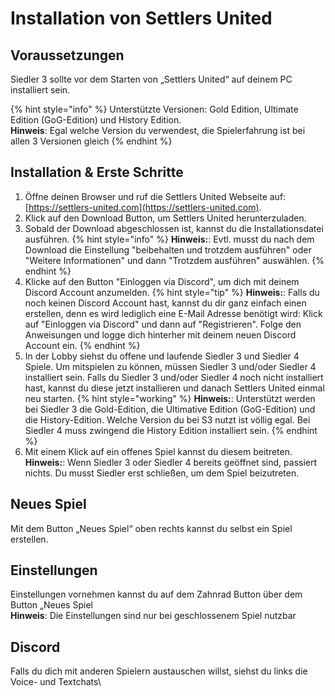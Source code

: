 # Installation von Settlers United
## Voraussetzungen

Siedler 3 sollte vor dem Starten von „Settlers United“ auf deinem PC installiert sein.

{% hint style="info" %}
Unterstützte Versionen: Gold Edition, Ultimate Edition (GoG-Edition) und History Edition.\
**Hinweis**: Egal welche Version du verwendest, die Spielerfahrung ist bei allen 3 Versionen gleich
{% endhint %}

## Installation & Erste Schritte
1. Öffne deinen Browser und ruf die Settlers United Webseite auf: [https://settlers-united.com](https://settlers-united.com).
2. Klick auf den Download Button, um Settlers United herunterzuladen.
3. Sobald der Download abgeschlossen ist, kannst du die Installationsdatei ausführen.
{% hint style="info" %}
**Hinweis:**: Evtl. musst du nach dem Download die Einstellung "beibehalten und trotzdem ausführen" oder "Weitere Informationen" und dann "Trotzdem ausführen" auswählen.
{% endhint %}   
4. Klicke auf den Button "Einloggen via Discord", um dich mit deinem Discord Account anzumelden.
{% hint style="tip" %}
**Hinweis:**: Falls du noch keinen Discord Account hast, kannst du dir ganz einfach einen erstellen, denn es wird lediglich eine E-Mail Adresse benötigt wird: Klick auf "Einloggen via Discord" und dann auf "Registrieren". Folge den Anweisungen und logge dich hinterher mit deinem neuen Discord Account ein.
{% endhint %}   
5. In der Lobby siehst du offene und laufende Siedler 3 und Siedler 4 Spiele. Um mitspielen zu können, müssen Siedler 3 und/oder Siedler 4 installiert sein. Falls du Siedler 3 und/oder Siedler 4 noch nicht installiert hast, kannst du diese jetzt installieren und danach Settlers United einmal neu starten.
{% hint style="working" %}
**Hinweis:**: Unterstützt werden bei Siedler 3 die Gold-Edition, die Ultimative Edition (GoG-Edition) und die History-Edition. Welche Version du bei S3 nutzt ist völlig egal. Bei Siedler 4 muss zwingend die History Edition installiert sein.
{% endhint %}   
6. Mit einem Klick auf ein offenes Spiel kannst du diesem beitreten.
   **Hinweis:**: Wenn Siedler 3 oder Siedler 4 bereits geöffnet sind, passiert nichts. Du musst Siedler erst schließen, um dem Spiel beizutreten.

## Neues Spiel

Mit dem Button „Neues Spiel“ oben rechts kannst du selbst ein Spiel erstellen.

## Einstellungen

Einstellungen vornehmen kannst du auf dem Zahnrad Button über dem Button „Neues Spiel\
**Hinweis**: Die Einstellungen sind nur bei geschlossenem Spiel nutzbar

## Discord

Falls du dich mit anderen Spielern austauschen willst, siehst du links die Voice- und Textchats\
